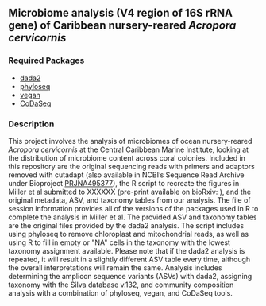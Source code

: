## Microbiome analysis (V4 region of 16S rRNA gene) of Caribbean nursery-reared <i>Acropora cervicornis</i> 

### Required Packages
* [dada2](https://bioconductor.org/packages/release/bioc/html/dada2.html)
* [phyloseq](https://joey711.github.io/phyloseq/) 
* [vegan](https://cran.r-project.org/package=vegan)
* [CoDaSeq](https://github.com/ggloor/CoDaSeq)

### Description
This project involves the analysis of microbiomes of ocean nursery-reared <i>Acropora cervicornis</i> at the Central Caribbean Marine Institute, looking at the distribution of microbiome content across coral colonies. Included in this repository are the original sequencing reads with primers and adaptors removed with cutadapt (also available in NCBI’s Sequence Read Archive under Bioproject [PRJNA495377](https://www.ncbi.nlm.nih.gov/bioproject/PRJNA495377)), the R script to recreate the figures in Miller et al submitted to XXXXXX (pre-print available on bioRxiv:      ), and the original metadata, ASV, and taxonomy tables from our analysis. The file of session information provides all of the versions of the packages used in R to complete the analysis in Miller et al. The provided ASV and taxonomy tables are the original files provided by the dada2 analysis. The script includes using phyloseq to remove chloroplast and mitochondrial reads, as well as using R to fill in empty or "NA" cells in the taxonomy with the lowest taxonomy assignment available. Please note that if the dada2 analysis is repeated, it will result in a slightly different ASV table every time, although the overall interpretations will remain the same. Analysis includes determining the amplicon sequence variants (ASVs) with dada2, assigning taxonomy with the Silva database v.132, and community composition analysis with a combination of phyloseq, vegan, and CoDaSeq tools.
